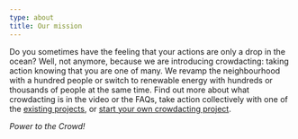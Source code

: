 ```yaml
---
type: about
title: Our mission
---
```

Do you sometimes have the feeling that your actions are only a drop in the ocean? Well, not anymore, because we are introducing crowdacting: taking action knowing that you are one of many. We revamp the neighbourhood with a hundred people or switch to renewable energy with hundreds or thousands of people at the same time. Find out more about what crowdacting is in the video or the FAQs, take action collectively with one of the [existing projects](/projects/find), or [start your own crowdacting  project](/projects/start).

_Power to the Crowd!_
